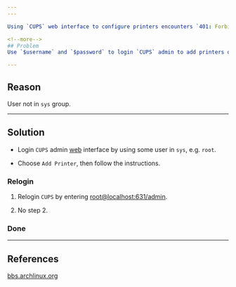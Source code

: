 ```yaml
---
---

Using `CUPS` web interface to configure printers encounters `401: Forbidden` error.

<!--more-->
## Problem
Use `$username` and `$password` to login `CUPS` admin to add printers or change printers' configures would have `401: Forbidden` error.

---
```


## Reason
User not in `sys` group.

---

## Solution

- Login `CUPS` admin [web](http://localhost:631/) interface  by using some user in `sys`, e.g. `root`.

- Choose `Add Printer`, then follow the instructions.


### Relogin

1. Relogin `CUPS` by entering [root@localhost:631/admin](https://root@localhost:631/admin).
    

2. No step 2.



### Done

---

## References

[bbs.archlinux.org](https://bbs.archlinux.org/viewtopic.php?id=198906)
